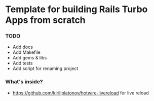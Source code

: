 # Template for building Rails Turbo Apps from scratch

### TODO

* Add docs
* Add Makefile
* Add gems & libs
* Add tests
* Add script for renaming project

### What's inside?

* https://github.com/kirillplatonov/hotwire-livereload for live reload
